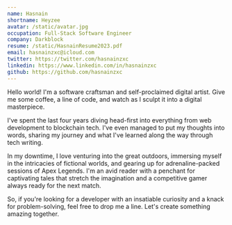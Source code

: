 ```yaml
---
name: Hasnain
shortname: Heyzee
avatar: /static/avatar.jpg
occupation: Full-Stack Software Engineer
company: Darkblock
resume: /static/HasnainResume2023.pdf
email: hasnainzxc@icloud.com
twitter: https://twitter.com/hasnainzxc
linkedin: https://www.linkedin.com/in/hasnainzxc
github: https://github.com/hasnainzxc
---
```


Hello world! I&apos;m a software craftsman and self-proclaimed digital artist. Give me some coffee, a line of code, and watch as I sculpt it into a digital masterpiece.

I&apos;ve spent the last four years diving head-first into everything from web development to blockchain tech. I&apos;ve even managed to put my thoughts into words, sharing my journey and what I&apos;ve learned along the way through tech writing.

In my downtime, I love venturing into the great outdoors, immersing myself in the intricacies of fictional worlds, and gearing up for adrenaline-packed sessions of Apex Legends. I&apos;m an avid reader with a penchant for captivating tales that stretch the imagination and a competitive gamer always ready for the next match.

So, if you&apos;re looking for a developer with an insatiable curiosity and a knack for problem-solving, feel free to drop me a line. Let&apos;s create something amazing together.
